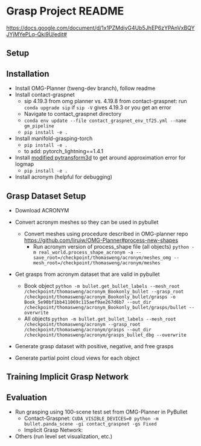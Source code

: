 Grasp Project README
===

https://docs.google.com/document/d/1x1PZMdiyG4Ub5JhEP6zYPAnVxBQYJYjMYePLq-Qki9U/edit#

Setup 
---

## Installation
* Install OMG-Planner (tweng-dev branch), follow readme
* Install contact-graspnet 
    * sip 4.19.3 from omg planner vs. 4.19.8 from contact-graspnet: run `conda upgrade sip` if `sip -V` gives 4.19.3 or you get an error
    * Navigate to contact_graspnet directory
    * `conda env update --file contact_graspnet_env_tf25.yml --name gm_pipeline`
    * `pip install -e .`
* Install manifold-grasping-torch
    * `pip install -e .`
    * to add: pytorch_lightning==1.4.1
* Install [modified pytransform3d](https://github.com/thomasweng15/pytransform3d) to get around approximation error for logmap
    * `pip install -e .`
* Install acronym (helpful for debugging)

## Grasp Dataset Setup 
* Download ACRONYM
* Convert acronym meshes so they can be used in pybullet
    * Convert meshes using procedure described in OMG-planner repo https://github.com/liruiw/OMG-Planner#process-new-shapes 
        * Run acronym version of process_shape file (all objects)
           `python -m real_world.process_shape_acronym -a --save_root=/checkpoint/thomasweng/acronym/meshes_omg --mesh_root=/checkpoint/thomasweng/acronym/meshes`
* Get grasps from acronym dataset that are valid in pybullet
    * Book object
        `python -m bullet.get_bullet_labels --mesh_root /checkpoint/thomasweng/acronym_Bookonly_bullet --grasp_root /checkpoint/thomasweng/acronym_Bookonly_bullet/grasps -o Book_5e90bf1bb411069c115aef9ae267d6b7 --out_dir /checkpoint/thomasweng/acronym_Bookonly_bullet/grasps/bullet --overwrite`
    * All objects
        `python -m bullet.get_bullet_labels --mesh_root /checkpoint/thomasweng/acronym --grasp_root /checkpoint/thomasweng/acronym/grasps --out_dir /checkpoint/thomasweng/acronym/grasps_bullet_dbg --overwrite`

* Generate grasp dataset with positive, negative, and free grasps
* Generate partial point cloud views for each object

Training Implicit Grasp Network
---

Evaluation
---
* Run grasping using 100-scene test set from OMG-Planner in PyBullet
    * Contact-Graspnet: 
        `CUDA_VISIBLE_DEVICES=0 python -m bullet.panda_scene -gi contact_graspnet -gs Fixed`
    * Implicit Grasp Network:
* Others (run level set visualization, etc.)